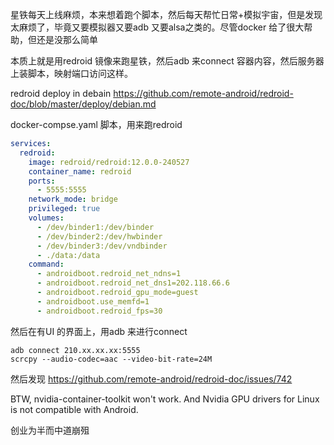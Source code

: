 星铁每天上线麻烦，本来想着跑个脚本，然后每天帮忙日常+模拟宇宙，但是发现太麻烦了，毕竟又要模拟器又要adb 又要alsa之类的。尽管docker 给了很大帮助，但还是没那么简单

本质上就是用redroid 镜像来跑星铁，然后adb 来connect 容器内容，然后服务器上装脚本，映射端口访问这样。


redroid deploy in debain
https://github.com/remote-android/redroid-doc/blob/master/deploy/debian.md

docker-compse.yaml 脚本，用来跑redroid

```YAML
services:
  redroid:
    image: redroid/redroid:12.0.0-240527
    container_name: redroid
    ports:
      - 5555:5555
    network_mode: bridge
    privileged: true
    volumes:
      - /dev/binder1:/dev/binder
      - /dev/binder2:/dev/hwbinder
      - /dev/binder3:/dev/vndbinder
      - ./data:/data
    command:
      - androidboot.redroid_net_ndns=1
      - androidboot.redroid_net_dns1=202.118.66.6
      - androidboot.redroid_gpu_mode=guest
      - androidboot.use_memfd=1
      - androidboot.redroid_fps=30
```

然后在有UI 的界面上，用adb 来进行connect
```
adb connect 210.xx.xx.xx:5555
scrcpy --audio-codec=aac --video-bit-rate=24M
```

然后发现
https://github.com/remote-android/redroid-doc/issues/742

BTW, nvidia-container-toolkit won't work. And Nvidia GPU drivers for Linux is not compatible with Android.

创业为半而中道崩殂
